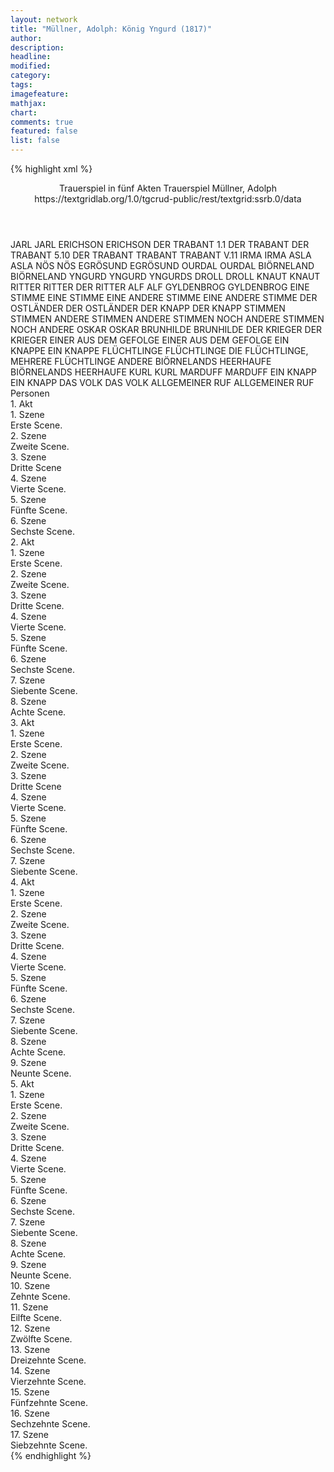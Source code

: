 ```yaml
---
layout: network
title: "Müllner, Adolph: König Yngurd (1817)"
author:
description:
headline:
modified:
category:
tags:
imagefeature:
mathjax:
chart:
comments: true
featured: false
list: false
---
```

{% highlight xml %}
<?xml-model href="https://raw.githubusercontent.com/DLiNa/project/master/rules/lina.rnc"?><?xml-model href="https://raw.githubusercontent.com/DLiNa/project/master/rules/lina.sch"?>
<play xmlns="http://lina.digital">
  <header>
    <title>König Yngurd</title>
    <subtitle>Trauerspiel in fünf Akten</subtitle>
    <genretitle>Trauerspiel</genretitle>
    <author>Müllner, Adolph</author>
    <date type="print" when="1817"/>
    <date type="premiere" when="1817"/>
    <date type="written"/>
    <source>https://textgridlab.org/1.0/tgcrud-public/rest/textgrid:ssrb.0/data</source>
  </header>
  <personae>
    <character>
      <name>JARL</name>
      <alias xml:id="jarl">
        <name>JARL</name>
      </alias>
    </character>
    <character>
      <name>ERICHSON</name>
      <alias xml:id="erichson">
        <name>ERICHSON</name>
      </alias>
    </character>
    <character>
      <name>DER TRABANT 1.1</name>
      <alias xml:id="der_trabant_1.1">
        <name>DER TRABANT</name>
      </alias>
    </character>
    <character>
      <name>DER TRABANT 5.10</name>
      <alias xml:id="der_trabant_5.10">
        <name>DER TRABANT</name>
      </alias>
      <alias xml:id="trabant_5.7">
        <name>TRABANT</name>
      </alias>
    	<alias xml:id="trabant_v11">
    		<name>TRABANT V.11</name>
    	</alias>
    </character>
    <character>
      <name>IRMA</name>
      <alias xml:id="irma">
        <name>IRMA</name>
      </alias>
    </character>
    <character>
      <name>ASLA</name>
      <alias xml:id="asla">
        <name>ASLA</name>
      </alias>
    </character>
    <character>
      <name>NÖS</name>
      <alias xml:id="nös">
        <name>NÖS</name>
      </alias>
    </character>
    <character>
      <name>EGRÖSUND</name>
      <alias xml:id="egrösund">
        <name>EGRÖSUND</name>
      </alias>
    </character>
    <character>
      <name>OURDAL</name>
      <alias xml:id="ourdal">
        <name>OURDAL</name>
      </alias>
    </character>
    <character>
      <name>BIÖRNELAND</name>
      <alias xml:id="biörneland">
        <name>BIÖRNELAND</name>
      </alias>
    </character>
    <character>
      <name>YNGURD</name>
      <alias xml:id="yngurd">
        <name>YNGURD</name>
      </alias>
      <alias xml:id="yngurds">
        <name>YNGURDS</name>
      </alias>
    </character>
    <character>
      <name>DROLL</name>
      <alias xml:id="droll">
        <name>DROLL</name>
      </alias>
    </character>
    <character>
      <name>KNAUT</name>
      <alias xml:id="knaut">
        <name>KNAUT</name>
      </alias>
    </character>
    <character>
      <name>RITTER</name>
      <alias xml:id="ritter">
        <name>RITTER</name>
      </alias>
      <alias xml:id="der_ritter">
        <name>DER RITTER</name>
      </alias>
    </character>
    <character>
      <name>ALF</name>
      <alias xml:id="alf">
        <name>ALF</name>
      </alias>
    </character>
    <character>
      <name>GYLDENBROG</name>
      <alias xml:id="gyldenbrog">
        <name>GYLDENBROG</name>
      </alias>
    </character>
    <character>
      <name>EINE STIMME</name>
      <alias xml:id="eine_stimme">
        <name>EINE STIMME</name>
      </alias>
    </character>
    <character>
      <name>EINE ANDERE STIMME</name>
      <alias xml:id="eine_andere_stimme">
        <name>EINE ANDERE STIMME</name>
      </alias>
    </character>
    <character>
      <name>DER OSTLÄNDER</name>
      <alias xml:id="der_ostländer">
        <name>DER OSTLÄNDER</name>
      </alias>
    </character>
    <character>
      <name>DER KNAPP</name>
      <alias xml:id="der_knapp">
        <name>DER KNAPP</name>
      </alias>
    </character>
    <character>
      <name>STIMMEN</name>
      <alias xml:id="stimmen">
        <name>STIMMEN</name>
      </alias>
    </character>
    <character>
      <name>ANDERE STIMMEN</name>
      <alias xml:id="andere_stimmen">
        <name>ANDERE STIMMEN</name>
      </alias>
    </character>
    <character>
      <name>NOCH ANDERE STIMMEN</name>
      <alias xml:id="noch_andere">
        <name>NOCH ANDERE</name>
      </alias>
    </character>
    <character>
      <name>OSKAR</name>
      <alias xml:id="oskar">
        <name>OSKAR</name>
      </alias>
    </character>
    <character>
      <name>BRUNHILDE</name>
      <alias xml:id="brunhilde">
        <name>BRUNHILDE</name>
      </alias>
    </character>
    <character>
      <name>DER KRIEGER</name>
      <alias xml:id="der_krieger">
        <name>DER KRIEGER</name>
      </alias>
    </character>
    <character>
      <name>EINER AUS DEM GEFOLGE</name>
      <alias xml:id="einer_aus_dem_gefolge">
        <name>EINER AUS DEM GEFOLGE</name>
      </alias>
    </character>
    <character>
      <name>EIN KNAPPE</name>
      <alias xml:id="ein_knappe">
        <name>EIN KNAPPE</name>
      </alias>
    </character>
    <character>
      <name>FLÜCHTLINGE</name>
      <alias xml:id="flüchtlinge">
        <name>FLÜCHTLINGE</name>
      </alias>
      <alias xml:id="die_flüchtlinge">
        <name>DIE FLÜCHTLINGE,</name>
      </alias>
      <alias xml:id="mehrere_flüchtlinge">
        <name>MEHRERE FLÜCHTLINGE</name>
      </alias>
      <alias xml:id="andere">
        <name>ANDERE</name>
      </alias>
    </character>
    <character>
      <name>BIÖRNELANDS HEERHAUFE</name>
      <alias xml:id="biörnelands_heerhaufe">
        <name>BIÖRNELANDS HEERHAUFE</name>
      </alias>
    </character>
    <character>
      <name>KURL</name>
      <alias xml:id="kurl">
        <name>KURL</name>
      </alias>
    </character>
    <character>
      <name>MARDUFF</name>
      <alias xml:id="marduff">
        <name>MARDUFF</name>
      </alias>
    </character>
    <character>
      <name>EIN KNAPP</name>
      <alias xml:id="ein_knapp">
        <name>EIN KNAPP</name>
      </alias>
    </character>
    <character>
      <name>DAS VOLK</name>
      <alias xml:id="das_volk">
        <name>DAS VOLK</name>
      </alias>
    </character>
    <character>
      <name>ALLGEMEINER RUF</name>
      <alias xml:id="allgemeiner_ruf">
        <name>ALLGEMEINER RUF</name>
      </alias>
    </character>
  </personae>
  <text>
    <div>
      <head>Personen</head>
    </div>
    <div>
      <head>1. Akt</head>
      <div>
        <head>1. Szene</head>
        <div>
          <head>Erste Scene.</head>
          <sp who="#jarl">
            <amount n="29" unit="speech_acts"/>
            <amount n="1468" unit="words"/>
            <amount n="183" unit="lines"/>
            <amount n="7829" unit="chars"/>
          </sp>
          <sp who="#erichson">
            <amount n="32" unit="speech_acts"/>
            <amount n="787" unit="words"/>
            <amount n="103" unit="lines"/>
            <amount n="4172" unit="chars"/>
          </sp>
          <sp who="#der_trabant_1.1">
            <amount n="2" unit="speech_acts"/>
            <amount n="26" unit="words"/>
            <amount n="4" unit="lines"/>
            <amount n="152" unit="chars"/>
          </sp>
        </div>
      </div>
      <div>
        <head>2. Szene</head>
        <div>
          <head>Zweite Scene.</head>
          <sp who="#irma">
            <amount n="4" unit="speech_acts"/>
            <amount n="40" unit="words"/>
            <amount n="6" unit="lines"/>
            <amount n="211" unit="chars"/>
          </sp>
          <sp who="#erichson">
            <amount n="4" unit="speech_acts"/>
            <amount n="58" unit="words"/>
            <amount n="8" unit="lines"/>
            <amount n="311" unit="chars"/>
          </sp>
        </div>
      </div>
      <div>
        <head>3. Szene</head>
        <div>
          <head>Dritte Scene</head>
          <sp who="#asla">
            <amount n="12" unit="speech_acts"/>
            <amount n="990" unit="words"/>
            <amount n="122" unit="lines"/>
            <amount n="5254" unit="chars"/>
          </sp>
          <sp who="#irma">
            <amount n="12" unit="speech_acts"/>
            <amount n="612" unit="words"/>
            <amount n="77" unit="lines"/>
            <amount n="3177" unit="chars"/>
          </sp>
        </div>
      </div>
      <div>
        <head>4. Szene</head>
        <div>
          <head>Vierte Scene.</head>
          <sp who="#erichson">
            <amount n="13" unit="speech_acts"/>
            <amount n="423" unit="words"/>
            <amount n="63" unit="lines"/>
            <amount n="2375" unit="chars"/>
          </sp>
          <sp who="#irma">
            <amount n="11" unit="speech_acts"/>
            <amount n="161" unit="words"/>
            <amount n="28" unit="lines"/>
            <amount n="846" unit="chars"/>
          </sp>
          <sp who="#asla">
            <amount n="2" unit="speech_acts"/>
            <amount n="23" unit="words"/>
            <amount n="3" unit="lines"/>
            <amount n="115" unit="chars"/>
          </sp>
          <sp who="#jarl">
            <amount n="2" unit="speech_acts"/>
            <amount n="34" unit="words"/>
            <amount n="6" unit="lines"/>
            <amount n="199" unit="chars"/>
          </sp>
        </div>
      </div>
      <div>
        <head>5. Szene</head>
        <div>
          <head>Fünfte Scene.</head>
          <sp who="#nös">
            <amount n="7" unit="speech_acts"/>
            <amount n="213" unit="words"/>
            <amount n="27" unit="lines"/>
            <amount n="1118" unit="chars"/>
          </sp>
          <sp who="#irma">
            <amount n="13" unit="speech_acts"/>
            <amount n="242" unit="words"/>
            <amount n="32" unit="lines"/>
            <amount n="1272" unit="chars"/>
          </sp>
          <sp who="#egrösund">
            <amount n="5" unit="speech_acts"/>
            <amount n="96" unit="words"/>
            <amount n="13" unit="lines"/>
            <amount n="505" unit="chars"/>
          </sp>
          <sp who="#erichson">
            <amount n="5" unit="speech_acts"/>
            <amount n="59" unit="words"/>
            <amount n="7" unit="lines"/>
            <amount n="323" unit="chars"/>
          </sp>
          <sp who="#ourdal">
            <amount n="4" unit="speech_acts"/>
            <amount n="189" unit="words"/>
            <amount n="23" unit="lines"/>
            <amount n="1001" unit="chars"/>
          </sp>
          <sp who="#biörneland">
            <amount n="1" unit="speech_acts"/>
            <amount n="51" unit="words"/>
            <amount n="7" unit="lines"/>
            <amount n="288" unit="chars"/>
          </sp>
          <sp who="#asla">
            <amount n="1" unit="speech_acts"/>
            <amount n="18" unit="words"/>
            <amount n="2" unit="lines"/>
            <amount n="100" unit="chars"/>
          </sp>
        </div>
      </div>
      <div>
        <head>6. Szene</head>
        <div>
          <head>Sechste Scene.</head>
          <sp who="#jarl">
            <amount n="5" unit="speech_acts"/>
            <amount n="26" unit="words"/>
            <amount n="6" unit="lines"/>
            <amount n="150" unit="chars"/>
          </sp>
          <sp who="#irma">
            <amount n="7" unit="speech_acts"/>
            <amount n="86" unit="words"/>
            <amount n="12" unit="lines"/>
            <amount n="445" unit="chars"/>
          </sp>
          <sp who="#jarl #irma #ourdal #egrösund #biörneland #asla #nös">
            <amount n="1" unit="speech_acts"/>
            <amount n="3" unit="words"/>
            <amount n="1" unit="lines"/>
            <amount n="10" unit="chars"/>
          </sp>
          <sp who="#ourdal">
            <amount n="4" unit="speech_acts"/>
            <amount n="42" unit="words"/>
            <amount n="6" unit="lines"/>
            <amount n="211" unit="chars"/>
          </sp>
          <sp who="#yngurd">
            <amount n="8" unit="speech_acts"/>
            <amount n="364" unit="words"/>
            <amount n="46" unit="lines"/>
            <amount n="1903" unit="chars"/>
          </sp>
          <sp who="#asla">
            <amount n="2" unit="speech_acts"/>
            <amount n="38" unit="words"/>
            <amount n="5" unit="lines"/>
            <amount n="201" unit="chars"/>
          </sp>
          <sp who="#egrösund">
            <amount n="2" unit="speech_acts"/>
            <amount n="12" unit="words"/>
            <amount n="2" unit="lines"/>
            <amount n="56" unit="chars"/>
          </sp>
          <sp who="#biörneland">
            <amount n="3" unit="speech_acts"/>
            <amount n="44" unit="words"/>
            <amount n="6" unit="lines"/>
            <amount n="232" unit="chars"/>
          </sp>
          <sp who="#nös">
            <amount n="2" unit="speech_acts"/>
            <amount n="28" unit="words"/>
            <amount n="4" unit="lines"/>
            <amount n="162" unit="chars"/>
          </sp>
        </div>
      </div>
    </div>
    <div>
      <head>2. Akt</head>
      <div>
        <head>1. Szene</head>
        <div>
          <head>Erste Scene.</head>
          <sp who="#droll">
            <amount n="4" unit="speech_acts"/>
            <amount n="109" unit="words"/>
            <amount n="16" unit="lines"/>
            <amount n="569" unit="chars"/>
          </sp>
          <sp who="#knaut">
            <amount n="3" unit="speech_acts"/>
            <amount n="14" unit="words"/>
            <amount n="3" unit="lines"/>
            <amount n="69" unit="chars"/>
          </sp>
        </div>
      </div>
      <div>
        <head>2. Szene</head>
        <div>
          <head>Zweite Scene.</head>
          <sp who="#ritter">
            <amount n="17" unit="speech_acts"/>
            <amount n="204" unit="words"/>
            <amount n="31" unit="lines"/>
            <amount n="1067" unit="chars"/>
          </sp>
          <sp who="#droll">
            <amount n="13" unit="speech_acts"/>
            <amount n="179" unit="words"/>
            <amount n="28" unit="lines"/>
            <amount n="916" unit="chars"/>
          </sp>
          <sp who="#knaut">
            <amount n="6" unit="speech_acts"/>
            <amount n="113" unit="words"/>
            <amount n="15" unit="lines"/>
            <amount n="576" unit="chars"/>
          </sp>
        </div>
      </div>
      <div>
        <head>3. Szene</head>
        <div>
          <head>Dritte Scene.</head>
          <sp who="#alf">
            <amount n="6" unit="speech_acts"/>
            <amount n="138" unit="words"/>
            <amount n="20" unit="lines"/>
            <amount n="697" unit="chars"/>
          </sp>
          <sp who="#der_ritter">
            <amount n="2" unit="speech_acts"/>
            <amount n="49" unit="words"/>
            <amount n="8" unit="lines"/>
            <amount n="269" unit="chars"/>
          </sp>
          <sp who="#gyldenbrog">
            <amount n="2" unit="speech_acts"/>
            <amount n="23" unit="words"/>
            <amount n="4" unit="lines"/>
            <amount n="119" unit="chars"/>
          </sp>
          <sp who="#eine_stimme">
            <amount n="1" unit="speech_acts"/>
            <amount n="5" unit="words"/>
            <amount n="1" unit="lines"/>
            <amount n="17" unit="chars"/>
          </sp>
          <sp who="#eine_andere_stimme">
            <amount n="1" unit="speech_acts"/>
            <amount n="3" unit="words"/>
            <amount n="1" unit="lines"/>
            <amount n="19" unit="chars"/>
          </sp>
        </div>
      </div>
      <div>
        <head>4. Szene</head>
        <div>
          <head>Vierte Scene.</head>
          <sp who="#der_ostländer">
            <amount n="8" unit="speech_acts"/>
            <amount n="186" unit="words"/>
            <amount n="26" unit="lines"/>
            <amount n="948" unit="chars"/>
          </sp>
          <sp who="#alf">
            <amount n="13" unit="speech_acts"/>
            <amount n="216" unit="words"/>
            <amount n="31" unit="lines"/>
            <amount n="1150" unit="chars"/>
          </sp>
          <sp who="#gyldenbrog">
            <amount n="2" unit="speech_acts"/>
            <amount n="15" unit="words"/>
            <amount n="2" unit="lines"/>
            <amount n="71" unit="chars"/>
          </sp>
          <sp who="#der_knapp">
            <amount n="3" unit="speech_acts"/>
            <amount n="87" unit="words"/>
            <amount n="10" unit="lines"/>
            <amount n="420" unit="chars"/>
          </sp>
        </div>
      </div>
      <div>
        <head>5. Szene</head>
        <div>
          <head>Fünfte Scene.</head>
          <sp who="#droll">
            <amount n="2" unit="speech_acts"/>
            <amount n="34" unit="words"/>
            <amount n="4" unit="lines"/>
            <amount n="194" unit="chars"/>
          </sp>
          <sp who="#stimmen">
            <amount n="1" unit="speech_acts"/>
            <amount n="8" unit="words"/>
            <amount n="1" unit="lines"/>
            <amount n="38" unit="chars"/>
          </sp>
          <sp who="#andere_stimmen">
            <amount n="1" unit="speech_acts"/>
            <amount n="2" unit="words"/>
            <amount n="1" unit="lines"/>
            <amount n="15" unit="chars"/>
          </sp>
          <sp who="#noch_andere">
            <amount n="1" unit="speech_acts"/>
            <amount n="4" unit="words"/>
            <amount n="1" unit="lines"/>
            <amount n="19" unit="chars"/>
          </sp>
          <sp who="#alf">
            <amount n="12" unit="speech_acts"/>
            <amount n="145" unit="words"/>
            <amount n="21" unit="lines"/>
            <amount n="769" unit="chars"/>
          </sp>
          <sp who="#oskar">
            <amount n="9" unit="speech_acts"/>
            <amount n="717" unit="words"/>
            <amount n="91" unit="lines"/>
            <amount n="3784" unit="chars"/>
          </sp>
          <sp who="#brunhilde">
            <amount n="7" unit="speech_acts"/>
            <amount n="384" unit="words"/>
            <amount n="50" unit="lines"/>
            <amount n="1979" unit="chars"/>
          </sp>
          <sp who="#knaut">
            <amount n="6" unit="speech_acts"/>
            <amount n="203" unit="words"/>
            <amount n="26" unit="lines"/>
            <amount n="1024" unit="chars"/>
          </sp>
        </div>
      </div>
      <div>
        <head>6. Szene</head>
        <div>
          <head>Sechste Scene.</head>
          <sp who="#der_krieger">
            <amount n="4" unit="speech_acts"/>
            <amount n="56" unit="words"/>
            <amount n="8" unit="lines"/>
            <amount n="297" unit="chars"/>
          </sp>
          <sp who="#alf">
            <amount n="5" unit="speech_acts"/>
            <amount n="74" unit="words"/>
            <amount n="11" unit="lines"/>
            <amount n="399" unit="chars"/>
          </sp>
          <sp who="#brunhilde">
            <amount n="4" unit="speech_acts"/>
            <amount n="58" unit="words"/>
            <amount n="10" unit="lines"/>
            <amount n="328" unit="chars"/>
          </sp>
          <sp who="#einer_aus_dem_gefolge">
            <amount n="1" unit="speech_acts"/>
            <amount n="1" unit="words"/>
            <amount n="1" unit="lines"/>
            <amount n="5" unit="chars"/>
          </sp>
        </div>
      </div>
      <div>
        <head>7. Szene</head>
        <div>
          <head>Siebente Scene.</head>
          <sp who="#der_ritter">
            <amount n="1" unit="speech_acts"/>
            <amount n="14" unit="words"/>
            <amount n="2" unit="lines"/>
            <amount n="79" unit="chars"/>
          </sp>
          <sp who="#alf">
            <amount n="2" unit="speech_acts"/>
            <amount n="55" unit="words"/>
            <amount n="7" unit="lines"/>
            <amount n="308" unit="chars"/>
          </sp>
          <sp who="#brunhilde">
            <amount n="1" unit="speech_acts"/>
            <amount n="7" unit="words"/>
            <amount n="1" unit="lines"/>
            <amount n="44" unit="chars"/>
          </sp>
        </div>
      </div>
      <div>
        <head>8. Szene</head>
        <div>
          <head>Achte Scene.</head>
          <sp who="#yngurd">
            <amount n="10" unit="speech_acts"/>
            <amount n="495" unit="words"/>
            <amount n="59" unit="lines"/>
            <amount n="2531" unit="chars"/>
          </sp>
          <sp who="#alf">
            <amount n="6" unit="speech_acts"/>
            <amount n="108" unit="words"/>
            <amount n="14" unit="lines"/>
            <amount n="567" unit="chars"/>
          </sp>
          <sp who="#brunhilde">
            <amount n="6" unit="speech_acts"/>
            <amount n="61" unit="words"/>
            <amount n="11" unit="lines"/>
            <amount n="345" unit="chars"/>
          </sp>
          <sp who="#gyldenbrog #oskar #der_ritter #der_krieger #einer_aus_dem_gefolge #alf">
            <amount n="1" unit="speech_acts"/>
            <amount n="1" unit="words"/>
            <amount n="1" unit="lines"/>
            <amount n="7" unit="chars"/>
          </sp>
          <sp who="#gyldenbrog">
            <amount n="5" unit="speech_acts"/>
            <amount n="64" unit="words"/>
            <amount n="9" unit="lines"/>
            <amount n="345" unit="chars"/>
          </sp>
          <sp who="#oskar">
            <amount n="1" unit="speech_acts"/>
            <amount n="106" unit="words"/>
            <amount n="12" unit="lines"/>
            <amount n="529" unit="chars"/>
          </sp>
        </div>
      </div>
    </div>
    <div>
      <head>3. Akt</head>
      <div>
        <head>1. Szene</head>
        <div>
          <head>Erste Scene.</head>
          <sp who="#ourdal">
            <amount n="13" unit="speech_acts"/>
            <amount n="312" unit="words"/>
            <amount n="44" unit="lines"/>
            <amount n="1702" unit="chars"/>
          </sp>
          <sp who="#erichson">
            <amount n="12" unit="speech_acts"/>
            <amount n="393" unit="words"/>
            <amount n="50" unit="lines"/>
            <amount n="2035" unit="chars"/>
          </sp>
          <sp who="#ein_knappe">
            <amount n="1" unit="speech_acts"/>
            <amount n="10" unit="words"/>
            <amount n="2" unit="lines"/>
            <amount n="56" unit="chars"/>
          </sp>
        </div>
      </div>
      <div>
        <head>2. Szene</head>
        <div>
          <head>Zweite Scene.</head>
          <sp who="#jarl">
            <amount n="10" unit="speech_acts"/>
            <amount n="394" unit="words"/>
            <amount n="50" unit="lines"/>
            <amount n="2075" unit="chars"/>
          </sp>
          <sp who="#erichson">
            <amount n="9" unit="speech_acts"/>
            <amount n="156" unit="words"/>
            <amount n="21" unit="lines"/>
            <amount n="765" unit="chars"/>
          </sp>
        </div>
      </div>
      <div>
        <head>3. Szene</head>
        <div>
          <head>Dritte Scene</head>
          <sp who="#erichson">
            <amount n="4" unit="speech_acts"/>
            <amount n="342" unit="words"/>
            <amount n="43" unit="lines"/>
            <amount n="1760" unit="chars"/>
          </sp>
          <sp who="#asla">
            <amount n="2" unit="speech_acts"/>
            <amount n="26" unit="words"/>
            <amount n="3" unit="lines"/>
            <amount n="134" unit="chars"/>
          </sp>
          <sp who="#nös">
            <amount n="4" unit="speech_acts"/>
            <amount n="57" unit="words"/>
            <amount n="8" unit="lines"/>
            <amount n="312" unit="chars"/>
          </sp>
          <sp who="#flüchtlinge">
            <amount n="3" unit="speech_acts"/>
            <amount n="15" unit="words"/>
            <amount n="3" unit="lines"/>
            <amount n="78" unit="chars"/>
          </sp>
          <sp who="#mehrere_flüchtlinge">
            <amount n="1" unit="speech_acts"/>
            <amount n="16" unit="words"/>
            <amount n="2" unit="lines"/>
            <amount n="93" unit="chars"/>
          </sp>
          <sp who="#andere">
            <amount n="1" unit="speech_acts"/>
            <amount n="8" unit="words"/>
            <amount n="1" unit="lines"/>
            <amount n="50" unit="chars"/>
          </sp>
        </div>
      </div>
      <div>
        <head>4. Szene</head>
        <div>
          <head>Vierte Scene.</head>
          <sp who="#stimmen">
            <amount n="1" unit="speech_acts"/>
            <amount n="10" unit="words"/>
            <amount n="1" unit="lines"/>
            <amount n="38" unit="chars"/>
          </sp>
          <sp who="#yngurd">
            <amount n="12" unit="speech_acts"/>
            <amount n="642" unit="words"/>
            <amount n="86" unit="lines"/>
            <amount n="3408" unit="chars"/>
          </sp>
          <sp who="#biörneland">
            <amount n="1" unit="speech_acts"/>
            <amount n="3" unit="words"/>
            <amount n="1" unit="lines"/>
            <amount n="20" unit="chars"/>
          </sp>
          <sp who="#biörnelands_heerhaufe">
            <amount n="1" unit="speech_acts"/>
            <amount n="4" unit="words"/>
            <amount n="1" unit="lines"/>
            <amount n="22" unit="chars"/>
          </sp>
          <sp who="#die_flüchtlinge">
            <amount n="1" unit="speech_acts"/>
            <amount n="4" unit="words"/>
            <amount n="1" unit="lines"/>
            <amount n="15" unit="chars"/>
          </sp>
          <sp who="#kurl">
            <amount n="3" unit="speech_acts"/>
            <amount n="43" unit="words"/>
            <amount n="6" unit="lines"/>
            <amount n="227" unit="chars"/>
          </sp>
          <sp who="#nös">
            <amount n="1" unit="speech_acts"/>
            <amount n="15" unit="words"/>
            <amount n="2" unit="lines"/>
            <amount n="81" unit="chars"/>
          </sp>
          <sp who="#marduff">
            <amount n="2" unit="speech_acts"/>
            <amount n="15" unit="words"/>
            <amount n="3" unit="lines"/>
            <amount n="67" unit="chars"/>
          </sp>
          <sp who="#asla">
            <amount n="3" unit="speech_acts"/>
            <amount n="47" unit="words"/>
            <amount n="7" unit="lines"/>
            <amount n="263" unit="chars"/>
          </sp>
          <sp who="#ein_knapp">
            <amount n="1" unit="speech_acts"/>
            <amount n="8" unit="words"/>
            <amount n="1" unit="lines"/>
            <amount n="38" unit="chars"/>
          </sp>
          <sp who="#der_knapp">
            <amount n="1" unit="speech_acts"/>
            <amount n="32" unit="words"/>
            <amount n="4" unit="lines"/>
            <amount n="148" unit="chars"/>
          </sp>
        </div>
      </div>
      <div>
        <head>5. Szene</head>
        <div>
          <head>Fünfte Scene.</head>
          <sp who="#irma">
            <amount n="17" unit="speech_acts"/>
            <amount n="1050" unit="words"/>
            <amount n="138" unit="lines"/>
            <amount n="5575" unit="chars"/>
          </sp>
          <sp who="#yngurd">
            <amount n="17" unit="speech_acts"/>
            <amount n="635" unit="words"/>
            <amount n="90" unit="lines"/>
            <amount n="3341" unit="chars"/>
          </sp>
          <sp who="#asla">
            <amount n="1" unit="speech_acts"/>
            <amount n="23" unit="words"/>
            <amount n="3" unit="lines"/>
            <amount n="134" unit="chars"/>
          </sp>
        </div>
      </div>
      <div>
        <head>6. Szene</head>
        <div>
          <head>Sechste Scene.</head>
          <sp who="#marduff">
            <amount n="6" unit="speech_acts"/>
            <amount n="128" unit="words"/>
            <amount n="17" unit="lines"/>
            <amount n="652" unit="chars"/>
          </sp>
          <sp who="#yngurd">
            <amount n="7" unit="speech_acts"/>
            <amount n="342" unit="words"/>
            <amount n="47" unit="lines"/>
            <amount n="1781" unit="chars"/>
          </sp>
          <sp who="#irma">
            <amount n="1" unit="speech_acts"/>
            <amount n="13" unit="words"/>
            <amount n="2" unit="lines"/>
            <amount n="83" unit="chars"/>
          </sp>
          <sp who="#asla">
            <amount n="1" unit="speech_acts"/>
            <amount n="15" unit="words"/>
            <amount n="2" unit="lines"/>
            <amount n="82" unit="chars"/>
          </sp>
        </div>
      </div>
      <div>
        <head>7. Szene</head>
        <div>
          <head>Siebente Scene.</head>
          <sp who="#kurl">
            <amount n="7" unit="speech_acts"/>
            <amount n="78" unit="words"/>
            <amount n="12" unit="lines"/>
            <amount n="395" unit="chars"/>
          </sp>
          <sp who="#yngurd">
            <amount n="9" unit="speech_acts"/>
            <amount n="166" unit="words"/>
            <amount n="25" unit="lines"/>
            <amount n="841" unit="chars"/>
          </sp>
          <sp who="#irma">
            <amount n="4" unit="speech_acts"/>
            <amount n="22" unit="words"/>
            <amount n="5" unit="lines"/>
            <amount n="119" unit="chars"/>
          </sp>
          <sp who="#asla">
            <amount n="4" unit="speech_acts"/>
            <amount n="46" unit="words"/>
            <amount n="9" unit="lines"/>
            <amount n="267" unit="chars"/>
          </sp>
          <sp who="#oskar">
            <amount n="4" unit="speech_acts"/>
            <amount n="67" unit="words"/>
            <amount n="9" unit="lines"/>
            <amount n="363" unit="chars"/>
          </sp>
          <sp who="#marduff">
            <amount n="1" unit="speech_acts"/>
            <amount n="18" unit="words"/>
            <amount n="2" unit="lines"/>
            <amount n="95" unit="chars"/>
          </sp>
        </div>
      </div>
    </div>
    <div>
      <head>4. Akt</head>
      <div>
        <head>1. Szene</head>
        <div>
          <head>Erste Scene.</head>
          <sp who="#oskar">
            <amount n="23" unit="speech_acts"/>
            <amount n="1221" unit="words"/>
            <amount n="162" unit="lines"/>
            <amount n="6627" unit="chars"/>
          </sp>
          <sp who="#asla">
            <amount n="23" unit="speech_acts"/>
            <amount n="557" unit="words"/>
            <amount n="78" unit="lines"/>
            <amount n="2952" unit="chars"/>
          </sp>
        </div>
      </div>
      <div>
        <head>2. Szene</head>
        <div>
          <head>Zweite Scene.</head>
          <sp who="#marduff">
            <amount n="2" unit="speech_acts"/>
            <amount n="53" unit="words"/>
            <amount n="8" unit="lines"/>
            <amount n="296" unit="chars"/>
          </sp>
          <sp who="#asla">
            <amount n="1" unit="speech_acts"/>
            <amount n="15" unit="words"/>
            <amount n="2" unit="lines"/>
            <amount n="72" unit="chars"/>
          </sp>
          <sp who="#oskar">
            <amount n="1" unit="speech_acts"/>
            <amount n="28" unit="words"/>
            <amount n="3" unit="lines"/>
            <amount n="129" unit="chars"/>
          </sp>
        </div>
      </div>
      <div>
        <head>3. Szene</head>
        <div>
          <head>Dritte Scene.</head>
          <sp who="#irma">
            <amount n="13" unit="speech_acts"/>
            <amount n="387" unit="words"/>
            <amount n="51" unit="lines"/>
            <amount n="2144" unit="chars"/>
          </sp>
          <sp who="#yngurd">
            <amount n="11" unit="speech_acts"/>
            <amount n="568" unit="words"/>
            <amount n="72" unit="lines"/>
            <amount n="3038" unit="chars"/>
          </sp>
          <sp who="#yngurds">
            <amount n="1" unit="speech_acts"/>
            <amount n="132" unit="words"/>
            <amount n="17" unit="lines"/>
            <amount n="713" unit="chars"/>
          </sp>
        </div>
      </div>
      <div>
        <head>4. Szene</head>
        <div>
          <head>Vierte Scene.</head>
          <sp who="#marduff">
            <amount n="2" unit="speech_acts"/>
            <amount n="38" unit="words"/>
            <amount n="5" unit="lines"/>
            <amount n="190" unit="chars"/>
          </sp>
          <sp who="#yngurd">
            <amount n="2" unit="speech_acts"/>
            <amount n="17" unit="words"/>
            <amount n="3" unit="lines"/>
            <amount n="103" unit="chars"/>
          </sp>
        </div>
      </div>
      <div>
        <head>5. Szene</head>
        <div>
          <head>Fünfte Scene.</head>
          <sp who="#alf">
            <amount n="5" unit="speech_acts"/>
            <amount n="173" unit="words"/>
            <amount n="23" unit="lines"/>
            <amount n="931" unit="chars"/>
          </sp>
          <sp who="#yngurd">
            <amount n="5" unit="speech_acts"/>
            <amount n="136" unit="words"/>
            <amount n="21" unit="lines"/>
            <amount n="703" unit="chars"/>
          </sp>
        </div>
      </div>
      <div>
        <head>6. Szene</head>
        <div>
          <head>Sechste Scene.</head>
          <sp who="#nös">
            <amount n="3" unit="speech_acts"/>
            <amount n="36" unit="words"/>
            <amount n="5" unit="lines"/>
            <amount n="192" unit="chars"/>
          </sp>
          <sp who="#das_volk">
            <amount n="1" unit="speech_acts"/>
            <amount n="1" unit="words"/>
            <amount n="1" unit="lines"/>
            <amount n="7" unit="chars"/>
          </sp>
          <sp who="#yngurd">
            <amount n="12" unit="speech_acts"/>
            <amount n="259" unit="words"/>
            <amount n="36" unit="lines"/>
            <amount n="1367" unit="chars"/>
          </sp>
          <sp who="#alf">
            <amount n="9" unit="speech_acts"/>
            <amount n="282" unit="words"/>
            <amount n="40" unit="lines"/>
            <amount n="1523" unit="chars"/>
          </sp>
          <sp who="#irma">
            <amount n="1" unit="speech_acts"/>
            <amount n="10" unit="words"/>
            <amount n="1" unit="lines"/>
            <amount n="43" unit="chars"/>
          </sp>
          <sp who="#asla">
            <amount n="2" unit="speech_acts"/>
            <amount n="22" unit="words"/>
            <amount n="4" unit="lines"/>
            <amount n="113" unit="chars"/>
          </sp>
          <sp who="#oskar">
            <amount n="7" unit="speech_acts"/>
            <amount n="329" unit="words"/>
            <amount n="43" unit="lines"/>
            <amount n="1750" unit="chars"/>
          </sp>
          <sp who="#ourdal">
            <amount n="2" unit="speech_acts"/>
            <amount n="26" unit="words"/>
            <amount n="3" unit="lines"/>
            <amount n="134" unit="chars"/>
          </sp>
          <sp who="#biörneland">
            <amount n="3" unit="speech_acts"/>
            <amount n="93" unit="words"/>
            <amount n="12" unit="lines"/>
            <amount n="451" unit="chars"/>
          </sp>
          <sp who="#gyldenbrog">
            <amount n="3" unit="speech_acts"/>
            <amount n="43" unit="words"/>
            <amount n="6" unit="lines"/>
            <amount n="270" unit="chars"/>
          </sp>
        </div>
      </div>
      <div>
        <head>7. Szene</head>
        <div>
          <head>Siebente Scene.</head>
          <sp who="#yngurd">
            <amount n="7" unit="speech_acts"/>
            <amount n="605" unit="words"/>
            <amount n="79" unit="lines"/>
            <amount n="3221" unit="chars"/>
          </sp>
          <sp who="#marduff">
            <amount n="6" unit="speech_acts"/>
            <amount n="76" unit="words"/>
            <amount n="12" unit="lines"/>
            <amount n="406" unit="chars"/>
          </sp>
        </div>
      </div>
      <div>
        <head>8. Szene</head>
        <div>
          <head>Achte Scene.</head>
          <sp who="#marduff">
            <amount n="1" unit="speech_acts"/>
            <amount n="126" unit="words"/>
            <amount n="16" unit="lines"/>
            <amount n="640" unit="chars"/>
          </sp>
        </div>
      </div>
      <div>
        <head>9. Szene</head>
        <div>
          <head>Neunte Scene.</head>
          <sp who="#oskar">
            <amount n="6" unit="speech_acts"/>
            <amount n="139" unit="words"/>
            <amount n="21" unit="lines"/>
            <amount n="780" unit="chars"/>
          </sp>
          <sp who="#marduff">
            <amount n="6" unit="speech_acts"/>
            <amount n="88" unit="words"/>
            <amount n="13" unit="lines"/>
            <amount n="446" unit="chars"/>
          </sp>
        </div>
      </div>
    </div>
    <div>
      <head>5. Akt</head>
      <div>
        <head>1. Szene</head>
        <div>
          <head>Erste Scene.</head>
          <sp who="#oskar">
            <amount n="4" unit="speech_acts"/>
            <amount n="123" unit="words"/>
            <amount n="18" unit="lines"/>
            <amount n="659" unit="chars"/>
          </sp>
          <sp who="#marduff">
            <amount n="3" unit="speech_acts"/>
            <amount n="42" unit="words"/>
            <amount n="9" unit="lines"/>
            <amount n="205" unit="chars"/>
          </sp>
        </div>
      </div>
      <div>
        <head>2. Szene</head>
        <div>
          <head>Zweite Scene.</head>
          <sp who="#marduff">
            <amount n="1" unit="speech_acts"/>
            <amount n="307" unit="words"/>
            <amount n="45" unit="lines"/>
            <amount n="1566" unit="chars"/>
          </sp>
        </div>
      </div>
      <div>
        <head>3. Szene</head>
        <div>
          <head>Dritte Scene.</head>
          <sp who="#oskar">
            <amount n="13" unit="speech_acts"/>
            <amount n="509" unit="words"/>
            <amount n="70" unit="lines"/>
            <amount n="2736" unit="chars"/>
          </sp>
          <sp who="#marduff">
            <amount n="13" unit="speech_acts"/>
            <amount n="378" unit="words"/>
            <amount n="52" unit="lines"/>
            <amount n="1993" unit="chars"/>
          </sp>
        </div>
      </div>
      <div>
        <head>4. Szene</head>
        <div>
          <head>Vierte Scene.</head>
          <sp who="#oskar">
            <amount n="1" unit="speech_acts"/>
            <amount n="208" unit="words"/>
            <amount n="27" unit="lines"/>
            <amount n="1107" unit="chars"/>
          </sp>
        </div>
      </div>
      <div>
        <head>5. Szene</head>
        <div>
          <head>Fünfte Scene.</head>
        </div>
      </div>
      <div>
        <head>6. Szene</head>
        <div>
          <head>Sechste Scene.</head>
          <sp who="#irma">
            <amount n="6" unit="speech_acts"/>
            <amount n="77" unit="words"/>
            <amount n="12" unit="lines"/>
            <amount n="395" unit="chars"/>
          </sp>
          <sp who="#yngurd">
            <amount n="5" unit="speech_acts"/>
            <amount n="76" unit="words"/>
            <amount n="13" unit="lines"/>
            <amount n="381" unit="chars"/>
          </sp>
        </div>
      </div>
      <div>
        <head>7. Szene</head>
        <div>
          <head>Siebente Scene.</head>
          <sp who="#brunhilde">
            <amount n="7" unit="speech_acts"/>
            <amount n="825" unit="words"/>
            <amount n="114" unit="lines"/>
            <amount n="4259" unit="chars"/>
          </sp>
          <sp who="#trabant_5.7">
            <amount n="1" unit="speech_acts"/>
            <amount n="2" unit="words"/>
            <amount n="1" unit="lines"/>
            <amount n="6" unit="chars"/>
          </sp>
          <sp who="#yngurd">
            <amount n="8" unit="speech_acts"/>
            <amount n="190" unit="words"/>
            <amount n="24" unit="lines"/>
            <amount n="962" unit="chars"/>
          </sp>
          <sp who="#irma">
            <amount n="9" unit="speech_acts"/>
            <amount n="352" unit="words"/>
            <amount n="46" unit="lines"/>
            <amount n="1858" unit="chars"/>
          </sp>
        </div>
      </div>
      <div>
        <head>8. Szene</head>
        <div>
          <head>Achte Scene.</head>
          <sp who="#asla">
            <amount n="6" unit="speech_acts"/>
            <amount n="129" unit="words"/>
            <amount n="18" unit="lines"/>
            <amount n="644" unit="chars"/>
          </sp>
          <sp who="#yngurd">
            <amount n="6" unit="speech_acts"/>
            <amount n="66" unit="words"/>
            <amount n="12" unit="lines"/>
            <amount n="345" unit="chars"/>
          </sp>
          <sp who="#irma">
            <amount n="2" unit="speech_acts"/>
            <amount n="14" unit="words"/>
            <amount n="4" unit="lines"/>
            <amount n="81" unit="chars"/>
          </sp>
        </div>
      </div>
      <div>
        <head>9. Szene</head>
        <div>
          <head>Neunte Scene.</head>
          <sp who="#jarl">
            <amount n="3" unit="speech_acts"/>
            <amount n="29" unit="words"/>
            <amount n="6" unit="lines"/>
            <amount n="156" unit="chars"/>
          </sp>
          <sp who="#yngurd">
            <amount n="3" unit="speech_acts"/>
            <amount n="32" unit="words"/>
            <amount n="7" unit="lines"/>
            <amount n="162" unit="chars"/>
          </sp>
        </div>
      </div>
      <div>
        <head>10. Szene</head>
        <div>
          <head>Zehnte Scene.</head>
          <sp who="#der_trabant_5.10">
            <amount n="2" unit="speech_acts"/>
            <amount n="38" unit="words"/>
            <amount n="7" unit="lines"/>
            <amount n="212" unit="chars"/>
          </sp>
          <sp who="#yngurd">
            <amount n="8" unit="speech_acts"/>
            <amount n="137" unit="words"/>
            <amount n="24" unit="lines"/>
            <amount n="743" unit="chars"/>
          </sp>
          <sp who="#marduff">
            <amount n="5" unit="speech_acts"/>
            <amount n="103" unit="words"/>
            <amount n="14" unit="lines"/>
            <amount n="515" unit="chars"/>
          </sp>
          <sp who="#irma">
            <amount n="5" unit="speech_acts"/>
            <amount n="36" unit="words"/>
            <amount n="8" unit="lines"/>
            <amount n="191" unit="chars"/>
          </sp>
          <sp who="#asla">
            <amount n="6" unit="speech_acts"/>
            <amount n="78" unit="words"/>
            <amount n="12" unit="lines"/>
            <amount n="381" unit="chars"/>
          </sp>
          <sp who="#brunhilde">
            <amount n="2" unit="speech_acts"/>
            <amount n="61" unit="words"/>
            <amount n="9" unit="lines"/>
            <amount n="313" unit="chars"/>
          </sp>
        </div>
      </div>
      <div>
        <head>11. Szene</head>
        <div>
          <head>Eilfte Scene.</head>
          <sp who="#ourdal">
            <amount n="5" unit="speech_acts"/>
            <amount n="78" unit="words"/>
            <amount n="13" unit="lines"/>
            <amount n="374" unit="chars"/>
          </sp>
          <sp who="#trabant_v11">
            <amount n="1" unit="speech_acts"/>
            <amount n="9" unit="words"/>
            <amount n="2" unit="lines"/>
            <amount n="42" unit="chars"/>
          </sp>
          <sp who="#yngurd">
            <amount n="7" unit="speech_acts"/>
            <amount n="163" unit="words"/>
            <amount n="24" unit="lines"/>
            <amount n="849" unit="chars"/>
          </sp>
          <sp who="#irma">
            <amount n="4" unit="speech_acts"/>
            <amount n="34" unit="words"/>
            <amount n="6" unit="lines"/>
            <amount n="176" unit="chars"/>
          </sp>
          <sp who="#marduff">
            <amount n="1" unit="speech_acts"/>
            <amount n="21" unit="words"/>
            <amount n="3" unit="lines"/>
            <amount n="107" unit="chars"/>
          </sp>
          <sp who="#asla">
            <amount n="1" unit="speech_acts"/>
            <amount n="23" unit="words"/>
            <amount n="3" unit="lines"/>
            <amount n="143" unit="chars"/>
          </sp>
          <sp who="#brunhilde">
            <amount n="2" unit="speech_acts"/>
            <amount n="66" unit="words"/>
            <amount n="12" unit="lines"/>
            <amount n="327" unit="chars"/>
          </sp>
          <sp who="#kurl">
            <amount n="6" unit="speech_acts"/>
            <amount n="64" unit="words"/>
            <amount n="11" unit="lines"/>
            <amount n="326" unit="chars"/>
          </sp>
        </div>
      </div>
      <div>
        <head>12. Szene</head>
        <div>
          <head>Zwölfte Scene.</head>
          <sp who="#alf">
            <amount n="1" unit="speech_acts"/>
            <amount n="75" unit="words"/>
            <amount n="9" unit="lines"/>
            <amount n="396" unit="chars"/>
          </sp>
          <sp who="#yngurd">
            <amount n="1" unit="speech_acts"/>
            <amount n="60" unit="words"/>
            <amount n="7" unit="lines"/>
            <amount n="297" unit="chars"/>
          </sp>
        </div>
      </div>
      <div>
        <head>13. Szene</head>
        <div>
          <head>Dreizehnte Scene.</head>
          <sp who="#marduff">
            <amount n="2" unit="speech_acts"/>
            <amount n="45" unit="words"/>
            <amount n="6" unit="lines"/>
            <amount n="225" unit="chars"/>
          </sp>
          <sp who="#alf">
            <amount n="2" unit="speech_acts"/>
            <amount n="7" unit="words"/>
            <amount n="2" unit="lines"/>
            <amount n="40" unit="chars"/>
          </sp>
          <sp who="#yngurd">
            <amount n="1" unit="speech_acts"/>
            <amount n="23" unit="words"/>
            <amount n="4" unit="lines"/>
            <amount n="132" unit="chars"/>
          </sp>
          <sp who="#brunhilde">
            <amount n="1" unit="speech_acts"/>
            <amount n="39" unit="words"/>
            <amount n="7" unit="lines"/>
            <amount n="199" unit="chars"/>
          </sp>
        </div>
      </div>
      <div>
        <head>14. Szene</head>
        <div>
          <head>Vierzehnte Scene.</head>
          <sp who="#jarl">
            <amount n="1" unit="speech_acts"/>
            <amount n="21" unit="words"/>
            <amount n="3" unit="lines"/>
            <amount n="121" unit="chars"/>
          </sp>
          <sp who="#yngurd">
            <amount n="1" unit="speech_acts"/>
            <amount n="26" unit="words"/>
            <amount n="3" unit="lines"/>
            <amount n="135" unit="chars"/>
          </sp>
          <sp who="#alf">
            <amount n="1" unit="speech_acts"/>
            <amount n="18" unit="words"/>
            <amount n="2" unit="lines"/>
            <amount n="101" unit="chars"/>
          </sp>
        </div>
      </div>
      <div>
        <head>15. Szene</head>
        <div>
          <head>Fünfzehnte Scene.</head>
          <sp who="#gyldenbrog">
            <amount n="2" unit="speech_acts"/>
            <amount n="49" unit="words"/>
            <amount n="7" unit="lines"/>
            <amount n="262" unit="chars"/>
          </sp>
          <sp who="#alf">
            <amount n="3" unit="speech_acts"/>
            <amount n="49" unit="words"/>
            <amount n="6" unit="lines"/>
            <amount n="272" unit="chars"/>
          </sp>
          <sp who="#yngurd">
            <amount n="2" unit="speech_acts"/>
            <amount n="12" unit="words"/>
            <amount n="2" unit="lines"/>
            <amount n="77" unit="chars"/>
          </sp>
          <sp who="#eine_stimme">
            <amount n="1" unit="speech_acts"/>
            <amount n="4" unit="words"/>
            <amount n="1" unit="lines"/>
            <amount n="18" unit="chars"/>
          </sp>
        </div>
      </div>
      <div>
        <head>16. Szene</head>
        <div>
          <head>Sechzehnte Scene.</head>
          <sp who="#der_ritter">
            <amount n="1" unit="speech_acts"/>
            <amount n="41" unit="words"/>
            <amount n="5" unit="lines"/>
            <amount n="220" unit="chars"/>
          </sp>
          <sp who="#alf">
            <amount n="2" unit="speech_acts"/>
            <amount n="29" unit="words"/>
            <amount n="4" unit="lines"/>
            <amount n="136" unit="chars"/>
          </sp>
          <sp who="#jarl">
            <amount n="2" unit="speech_acts"/>
            <amount n="106" unit="words"/>
            <amount n="14" unit="lines"/>
            <amount n="607" unit="chars"/>
          </sp>
          <sp who="#brunhilde">
            <amount n="1" unit="speech_acts"/>
            <amount n="23" unit="words"/>
            <amount n="6" unit="lines"/>
            <amount n="104" unit="chars"/>
          </sp>
        </div>
      </div>
      <div>
        <head>17. Szene</head>
        <div>
          <head>Siebzehnte Scene.</head>
          <sp who="#yngurd">
            <amount n="2" unit="speech_acts"/>
            <amount n="162" unit="words"/>
            <amount n="21" unit="lines"/>
            <amount n="910" unit="chars"/>
          </sp>
          <sp who="#ourdal">
            <amount n="1" unit="speech_acts"/>
            <amount n="5" unit="words"/>
            <amount n="1" unit="lines"/>
            <amount n="16" unit="chars"/>
          </sp>
          <sp who="#erichson">
            <amount n="1" unit="speech_acts"/>
            <amount n="4" unit="words"/>
            <amount n="1" unit="lines"/>
            <amount n="24" unit="chars"/>
          </sp>
          <sp who="#alf">
            <amount n="3" unit="speech_acts"/>
            <amount n="51" unit="words"/>
            <amount n="8" unit="lines"/>
            <amount n="336" unit="chars"/>
          </sp>
          <sp who="#biörneland">
            <amount n="1" unit="speech_acts"/>
            <amount n="16" unit="words"/>
            <amount n="2" unit="lines"/>
            <amount n="87" unit="chars"/>
          </sp>
          <sp who="#yngurd #ourdal #erichson #biörneland">
            <amount n="1" unit="speech_acts"/>
            <amount n="9" unit="words"/>
            <amount n="1" unit="lines"/>
            <amount n="44" unit="chars"/>
          </sp>
          <sp who="#brunhilde">
            <amount n="1" unit="speech_acts"/>
            <amount n="58" unit="words"/>
            <amount n="14" unit="lines"/>
            <amount n="291" unit="chars"/>
          </sp>
          <sp who="#allgemeiner_ruf">
            <amount n="1" unit="speech_acts"/>
            <amount n="9" unit="words"/>
            <amount n="1" unit="lines"/>
            <amount n="44" unit="chars"/>
          </sp>
        </div>
      </div>
    </div>
  </text>
</play>
{% endhighlight %}